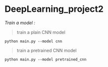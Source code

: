 # DeepLearning_project2

*Train a model :*
> train a plain CNN model
```
python main.py --model cnn
```

> train a pretrained CNN model
```
python main.py --model pretrained_cnn
```